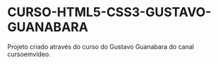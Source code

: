 # CURSO-HTML5-CSS3-GUSTAVO-GUANABARA

Projeto criado através do curso do Gustavo Guanabara do canal cursoemvídeo.
